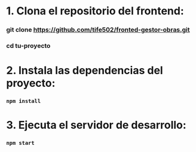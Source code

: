 # 1. Clona el repositorio del frontend:

### git clone https://github.com/tife502/fronted-gestor-obras.git

### cd tu-proyecto

# 2. Instala las dependencias del proyecto:

### `npm install`

# 3. Ejecuta el servidor de desarrollo:

### `npm start`



